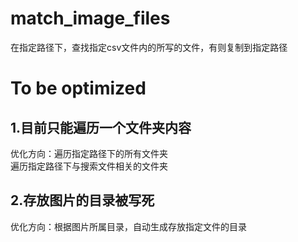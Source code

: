 # match_image_files
在指定路径下，查找指定csv文件内的所写的文件，有则复制到指定路径
# To be optimized  
## 1.目前只能遍历一个文件夹内容  
优化方向：遍历指定路径下的所有文件夹  
遍历指定路径下与搜索文件相关的文件夹  
## 2.存放图片的目录被写死  
优化方向：根据图片所属目录，自动生成存放指定文件的目录
